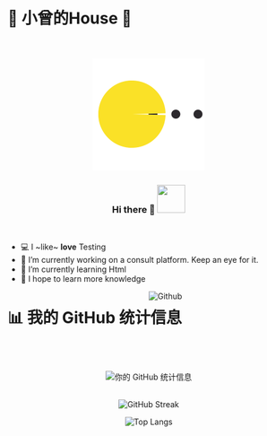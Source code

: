 
# 🌟 小曾的House 🌟
<br>


<div align="center">
	<br>
	<img src="https://raw.githubusercontent.com/Aniket965/Aniket965/master/pacman.svg?sanitize=true" width="200" height="200">
</div>

<div align="center">
  <h3>Hi there 👋 <img src="https://media.giphy.com/media/mGcNjsfWAjY5AEZNw6/giphy.gif" width="50" height="50"></h3>
</div>
<br>


- 💻 I ~like~ **love** Testing
- 🔭 I’m currently working on a consult platform. Keep an eye for it.
- 🌱 I’m currently learning Html
- 👯 I hope to learn more knowledge

<!-- Any image aligned to the right. Beware the width -->
<img width="50%" align="right" alt="Github" src="https://raw.githubusercontent.com/onimur/.github/master/.resources/git-header.svg" />

# 📊 我的 GitHub 统计信息
<br>
<br>
<div align="center">

  ![你的 GitHub 统计信息](https://github-readme-stats.vercel.app/api?username=zengchaoqun0625&show_icons=true&hide_border=true&bg_color=30,e96443,904e95&title_color=fff&text_color=fff)<br><br>

  ![GitHub Streak](https://github-readme-streak-stats.herokuapp.com/?user=zengchaoqun0625&hide_border=true&background=30,e96443,904e95&ring=fff&fire=fff&currStreakLabel=fff)<br>
 
  ![Top Langs](https://github-readme-stats.vercel.app/api/top-langs/?username=zengchaoqun0625&layout=compact&hide_border=true&bg_color=30,e96443,904e95&title_color=fff&text_color=fff)

</div>


